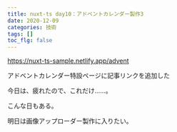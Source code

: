 ```yaml
---
title: nuxt-ts day10：アドベントカレンダー製作3
date: 2020-12-09
categories: 技術
tags: []
toc_flg: false
---
```





https://nuxt-ts-sample.netlify.app/advent

アドベントカレンダー特設ページに記事リンクを追加した

今日は、疲れたので、これだけ......。

こんな日もある。

明日は画像アップローダー製作に入りたい。